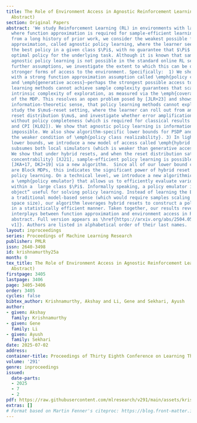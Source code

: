 ```yaml
---
title: The Role of Environment Access in Agnostic Reinforcement Learning (Extended
  Abstract)
section: Original Papers
abstract: 'We study Reinforcement Learning (RL) in environments with large state spaces,
  where function approximation is required for sample-efficient learning. Departing
  from a long history of prior work, we consider the weakest possible form of function
  approximation, called agnostic policy learning, where the learner seeks to find
  the best policy in a given class $\Pi$, with no guarantee that $\Pi$ contains an
  optimal policy for the underlying task. Although it is known that sample-efficient
  agnostic policy learning is not possible in the standard online RL setting without
  further assumptions, we investigate the extent to which this can be overcome with
  stronger forms of access to the environment. Specifically:  1) We show that even
  with a strong function approximation assumption called \emph{policy completeness},
  and \emph{generative access}—perhaps the strongest possible access to the MDP—policy
  learning methods cannot achieve sample complexity guarantees that scale with the
  intrinsic complexity of exploration, as measured via the \emph{coverability coefficient}[XFB+22]
  of the MDP. This resolves an open problem posed by [JLR+23] and shows, in a strong,
  information-theoretic sense, that policy learning methods cannot explore. 2) We
  study the $\mu$-reset setting, where the learner can roll out from an exploratory
  reset distribution $\mu$, and investigate whether error amplification can be controlled
  without policy completeness (which is required for classical results of PSDP [BKSN03]
  and CPI [KL02]). We show that agnostic policy learning is information-theoretically
  impossible. We also show algorithm-specific lower bounds for PSDP and CPI under
  the weaker condition of \emph{policy class realizability}. 3) In light of these
  lower bounds, we introduce a new model of access called \emph{hybrid resets}, which
  subsumes both local simulators (which is weaker than generative access) and $\mu$-resets.
  We show that under hybrid resets, and when the reset distribution satisfies \emph{pushforward
  concentrability} [XJ21], sample-efficient policy learning is possible in Block MDPs
  [JKA+17, DKJ+19] via a new algorithm.  Since all of our lower bound constructions
  are Block MDPs, this indicates the significant power of hybrid reset access in agnostic
  policy learning. On a technical level, we introduce a new algorithmic tool called
  a \emph{policy emulator} that allows us to efficiently evaluate various policies
  within a  large class $\Pi$. Informally speaking, a policy emulator is the “minimal
  object” useful for solving policy learning. Instead of learning the Block MDP in
  a traditional model-based sense (which would require samples scaling with the observation
  space size), our algorithm leverages hybrid resets to construct a policy emulator
  in a statistically efficient manner. Taken together, our results reveal intriguing
  interplays between function approximation and environment access in RL. Extended
  abstract. Full version appears as \href{https://arxiv.org/abs/2504.05405}{[arXiv:2504.05405,
  v1]}. Authors are listed in alphabetical order of their last names. '
layout: inproceedings
series: Proceedings of Machine Learning Research
publisher: PMLR
issn: 2640-3498
id: krishnamurthy25a
month: 0
tex_title: The Role of Environment Access in Agnostic Reinforcement Learning (Extended
  Abstract)
firstpage: 3405
lastpage: 3406
page: 3405-3406
order: 3405
cycles: false
bibtex_author: Krishnamurthy, Akshay and Li, Gene and Sekhari, Ayush
author:
- given: Akshay
  family: Krishnamurthy
- given: Gene
  family: Li
- given: Ayush
  family: Sekhari
date: 2025-07-02
address:
container-title: Proceedings of Thirty Eighth Conference on Learning Theory
volume: '291'
genre: inproceedings
issued:
  date-parts:
  - 2025
  - 7
  - 2
pdf: https://raw.githubusercontent.com/mlresearch/v291/main/assets/krishnamurthy25a/krishnamurthy25a.pdf
extras: []
# Format based on Martin Fenner's citeproc: https://blog.front-matter.io/posts/citeproc-yaml-for-bibliographies/
---
```

